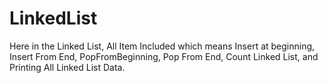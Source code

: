 # LinkedList
Here in the Linked List, All Item Included which means Insert at beginning, Insert From End, PopFromBeginning, Pop From End, Count Linked List, and Printing All Linked List Data.
